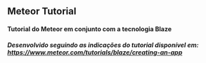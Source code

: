 ## Meteor Tutorial

#### Tutorial do Meteor em conjunto com a tecnologia Blaze
##### Desenvolvido seguindo as indicações do tutorial disponível em: https://www.meteor.com/tutorials/blaze/creating-an-app
